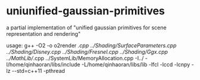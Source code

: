 # uniunified-gaussian-primitives
a partial implementation of "unified gaussian primitives for scene representation and rendering"

usage:
    g++  -O2  -o o2render *.cpp ../Shading/SurfaceParameters.cpp ../Shading/Disney.cpp ../Shading/Fresnel.cpp ../Shading/Ggx.cpp ../MathLib/*.cpp ../SystemLib/MemoryAllocation.cpp  -I../ -I/home/qinhaoran/libs/include -L/home/qinhaoran/libs/lib -lfcl -lccd -lcnpy -lz --std=c++11 -pthread

